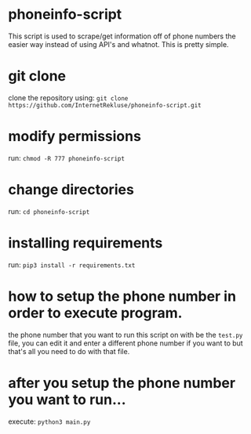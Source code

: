 # phoneinfo-script
This script is used to scrape/get information off of phone numbers the easier way instead of using API's and whatnot. This is pretty simple.

# git clone
clone the repository using: ``git clone https://github.com/InternetRekluse/phoneinfo-script.git``

# modify permissions
run: ``chmod -R 777 phoneinfo-script``

# change directories
run: ``cd phoneinfo-script``

# installing requirements
run: ``pip3 install -r requirements.txt``

# how to setup the phone number in order to execute program.
the phone number that you want to run this script on with be the ``test.py`` file, you can edit it and enter a different phone number if you want to but that's all you need to do with that file.

# after you setup the phone number you want to run...
execute: ``python3 main.py``
